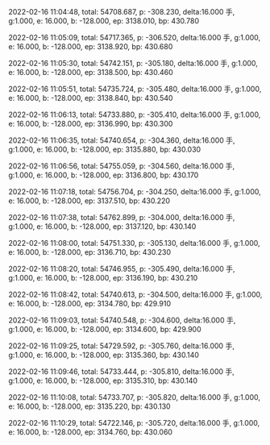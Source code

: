 2022-02-16 11:04:48, total: 54708.687, p: -308.230, delta:16.000 手, g:1.000, e: 16.000, b: -128.000, ep: 3138.010, bp: 430.780

2022-02-16 11:05:09, total: 54717.365, p: -306.520, delta:16.000 手, g:1.000, e: 16.000, b: -128.000, ep: 3138.920, bp: 430.680

2022-02-16 11:05:30, total: 54742.151, p: -305.180, delta:16.000 手, g:1.000, e: 16.000, b: -128.000, ep: 3138.500, bp: 430.460

2022-02-16 11:05:51, total: 54735.724, p: -305.480, delta:16.000 手, g:1.000, e: 16.000, b: -128.000, ep: 3138.840, bp: 430.540

2022-02-16 11:06:13, total: 54733.880, p: -305.410, delta:16.000 手, g:1.000, e: 16.000, b: -128.000, ep: 3136.990, bp: 430.300

2022-02-16 11:06:35, total: 54740.654, p: -304.360, delta:16.000 手, g:1.000, e: 16.000, b: -128.000, ep: 3135.880, bp: 430.030

2022-02-16 11:06:56, total: 54755.059, p: -304.560, delta:16.000 手, g:1.000, e: 16.000, b: -128.000, ep: 3136.800, bp: 430.170

2022-02-16 11:07:18, total: 54756.704, p: -304.250, delta:16.000 手, g:1.000, e: 16.000, b: -128.000, ep: 3137.510, bp: 430.220

2022-02-16 11:07:38, total: 54762.899, p: -304.000, delta:16.000 手, g:1.000, e: 16.000, b: -128.000, ep: 3137.120, bp: 430.140

2022-02-16 11:08:00, total: 54751.330, p: -305.130, delta:16.000 手, g:1.000, e: 16.000, b: -128.000, ep: 3136.710, bp: 430.230

2022-02-16 11:08:20, total: 54746.955, p: -305.490, delta:16.000 手, g:1.000, e: 16.000, b: -128.000, ep: 3136.190, bp: 430.210

2022-02-16 11:08:42, total: 54740.613, p: -304.500, delta:16.000 手, g:1.000, e: 16.000, b: -128.000, ep: 3134.780, bp: 429.910

2022-02-16 11:09:03, total: 54740.548, p: -304.600, delta:16.000 手, g:1.000, e: 16.000, b: -128.000, ep: 3134.600, bp: 429.900

2022-02-16 11:09:25, total: 54729.592, p: -305.760, delta:16.000 手, g:1.000, e: 16.000, b: -128.000, ep: 3135.360, bp: 430.140

2022-02-16 11:09:46, total: 54733.444, p: -305.810, delta:16.000 手, g:1.000, e: 16.000, b: -128.000, ep: 3135.310, bp: 430.140

2022-02-16 11:10:08, total: 54733.707, p: -305.820, delta:16.000 手, g:1.000, e: 16.000, b: -128.000, ep: 3135.220, bp: 430.130

2022-02-16 11:10:29, total: 54722.146, p: -305.720, delta:16.000 手, g:1.000, e: 16.000, b: -128.000, ep: 3134.760, bp: 430.060